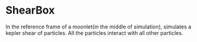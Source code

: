 # ShearBox

In the reference frame of a moonlet(in the middle of simulation), simulates a kepler shear of particles. 
All the particles interact with all other particles.

